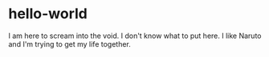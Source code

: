 # hello-world
I am here to scream into the void.
I don't know what to put here. I like Naruto and I'm trying to get my life together.
